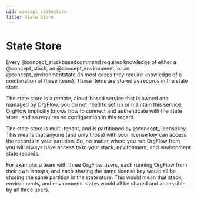 ```yaml
---
uid: concept_statestore
title: State Store
---
```


# State Store

Every @concept_stackbasedcommand requires knowledge of either a @concept_stack, an @concept_environment, or an @concept_environmentstate (in most cases they require knowledge of a combination of these items). These items are stored as records in the state store.

The state store is a remote, cloud-based service that is owned and managed by OrgFlow; you do not need to set up or maintain this service. OrgFlow implicitly knows how to connect and authenticate with the state store, and so requires no configuration in this regard.

The state store is multi-tenant, and is partitioned by @concept_licensekey. This means that anyone (and only those) with your license key can access the records in your partition. So, no matter where you run OrgFlow from, you will always have access to to your stack, environment, and environment state records. 

For example: a team with three OrgFlow users, each running OrgFlow from their own laptops, and each sharing the same license key would all be sharing the same partition in the state store. This would mean that stack, environments, and environment states would all be shared and accessible by all three users.